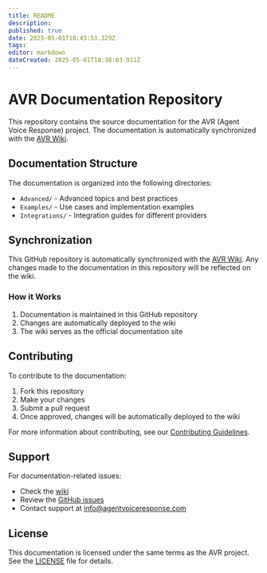 ```yaml
---
title: README
description: 
published: true
date: 2025-05-01T18:43:53.329Z
tags: 
editor: markdown
dateCreated: 2025-05-01T18:38:03.911Z
---
```


# AVR Documentation Repository

This repository contains the source documentation for the AVR (Agent Voice Response) project. The documentation is automatically synchronized with the [AVR Wiki](https://wiki.agentvoiceresponse.com/).

## Documentation Structure

The documentation is organized into the following directories:

- `Advanced/` - Advanced topics and best practices
- `Examples/` - Use cases and implementation examples
- `Integrations/` - Integration guides for different providers

## Synchronization

This GitHub repository is automatically synchronized with the [AVR Wiki](https://wiki.agentvoiceresponse.com/). Any changes made to the documentation in this repository will be reflected on the wiki.

### How it Works

1. Documentation is maintained in this GitHub repository
2. Changes are automatically deployed to the wiki
3. The wiki serves as the official documentation site

## Contributing

To contribute to the documentation:

1. Fork this repository
2. Make your changes
3. Submit a pull request
4. Once approved, changes will be automatically deployed to the wiki

For more information about contributing, see our [Contributing Guidelines](Contributing.md).

## Support

For documentation-related issues:
- Check the [wiki](https://wiki.agentvoiceresponse.com/)
- Review the [GitHub issues](https://github.com/agentvoiceresponse/avr-docs/issues)
- Contact support at [info@agentvoiceresponse.com](mailto:info@agentvoiceresponse.com)

## License

This documentation is licensed under the same terms as the AVR project. See the [LICENSE](LICENSE.md) file for details. 